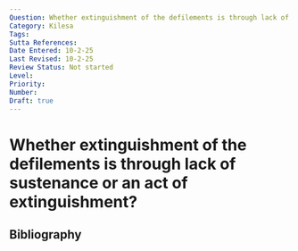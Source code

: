 ```yaml
---
Question: Whether extinguishment of the defilements is through lack of sustenance or an act of extinguishment?
Category: Kilesa
Tags: 
Sutta References: 
Date Entered: 10-2-25
Last Revised: 10-2-25
Review Status: Not started
Level: 
Priority: 
Number: 
Draft: true
---
```


# Whether extinguishment of the defilements is through lack of sustenance or an act of extinguishment?

## Bibliography

<!-- 

Notes:



-->